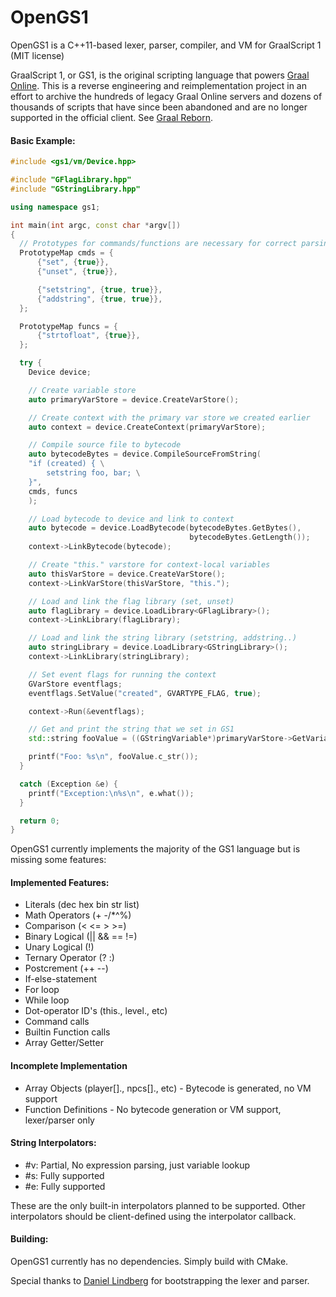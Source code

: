 # OpenGS1

OpenGS1 is a C++11-based lexer, parser, compiler, and VM for GraalScript 1 (MIT license)

GraalScript 1, or GS1, is the original scripting language that powers [Graal Online](http://graalonline.com/). This is a reverse engineering and reimplementation project in an effort to archive the hundreds of legacy Graal Online servers and dozens of thousands of scripts that have since been abandoned and are no longer supported in the official client. See [Graal Reborn](http://www.graal.in/).

#### Basic Example:

```c++
#include <gs1/vm/Device.hpp>

#include "GFlagLibrary.hpp"
#include "GStringLibrary.hpp"

using namespace gs1;

int main(int argc, const char *argv[])
{
  // Prototypes for commands/functions are necessary for correct parsing
  PrototypeMap cmds = {
      {"set", {true}},
      {"unset", {true}},

      {"setstring", {true, true}},
      {"addstring", {true, true}},
  };

  PrototypeMap funcs = {
      {"strtofloat", {true}},
  };

  try {
    Device device;

    // Create variable store
    auto primaryVarStore = device.CreateVarStore();

    // Create context with the primary var store we created earlier
    auto context = device.CreateContext(primaryVarStore);

    // Compile source file to bytecode
    auto bytecodeBytes = device.CompileSourceFromString(
	"if (created) { \
		setstring foo, bar; \
	}",
	cmds, funcs
    );

    // Load bytecode to device and link to context
    auto bytecode = device.LoadBytecode(bytecodeBytes.GetBytes(),
                                        bytecodeBytes.GetLength());
    context->LinkBytecode(bytecode);

    // Create "this." varstore for context-local variables
    auto thisVarStore = device.CreateVarStore();
    context->LinkVarStore(thisVarStore, "this.");

    // Load and link the flag library (set, unset)
    auto flagLibrary = device.LoadLibrary<GFlagLibrary>();
    context->LinkLibrary(flagLibrary);

    // Load and link the string library (setstring, addstring..)
    auto stringLibrary = device.LoadLibrary<GStringLibrary>();
    context->LinkLibrary(stringLibrary);

    // Set event flags for running the context
    GVarStore eventflags;
    eventflags.SetValue("created", GVARTYPE_FLAG, true);

    context->Run(&eventflags);

    // Get and print the string that we set in GS1
    std::string fooValue = ((GStringVariable*)primaryVarStore->GetVariable("foo", GVARTYPE_STRING))->string;

    printf("Foo: %s\n", fooValue.c_str());
  }

  catch (Exception &e) {
    printf("Exception:\n%s\n", e.what());
  }

  return 0;
}

```

OpenGS1 currently implements the majority of the GS1 language but is missing some features:

#### Implemented Features:

* Literals (dec hex bin str list)
* Math Operators (+ -/*^%)
* Comparison (< <= > >=)
* Binary Logical (\|\| && == !=)
* Unary Logical (!)
* Ternary Operator (? :)
* Postcrement (++ --)
* If-else-statement
* For loop
* While loop
* Dot-operator ID's (this., level., etc)
* Command calls
* Builtin Function calls
* Array Getter/Setter

#### Incomplete Implementation

* Array Objects (player[]., npcs[]., etc) - Bytecode is generated, no VM support
* Function Definitions - No bytecode generation or VM support, lexer/parser only

#### String Interpolators:

* #v: Partial, No expression parsing, just variable lookup
* #s: Fully supported
* #e: Fully supported

These are the only built-in interpolators planned to be supported. Other interpolators should be client-defined using the interpolator callback.

#### Building:

OpenGS1 currently has no dependencies. Simply build with CMake.

Special thanks to [Daniel Lindberg](https://github.com/dajoh) for bootstrapping the lexer and parser.

